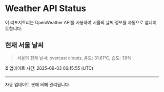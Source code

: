 
# Weather API Status

이 리포지토리는 OpenWeather API를 사용하여 서울의 날씨 정보를 자동으로 업데이트합니다.

## 현재 서울 날씨
> 서울의 현재 날씨: overcast clouds, 온도: 31.61°C, 습도: 39%

⏳ 업데이트 시간: 2025-09-03 06:15:55 (UTC)

---
자동 업데이트 봇에 의해 관리됩니다.
